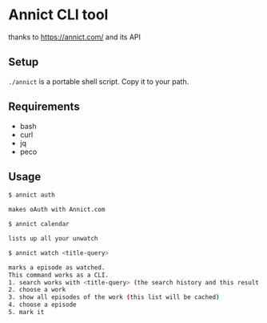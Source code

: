 # Annict CLI tool

thanks to https://annict.com/ and its API

## Setup

`./annict` is a portable shell script.
Copy it to your path.

## Requirements

- bash
- curl
- jq
- peco

## Usage

```bash
$ annict auth

makes oAuth with Annict.com

$ annict calendar

lists up all your unwatch

$ annict watch <title-query>

marks a episode as watched.
This command works as a CLI.
1. search works with <title-query> (the search history and this result will be cached)
2. choose a work
3. show all episodes of the work (this list will be cached)
4. choose a episode
5. mark it
```

